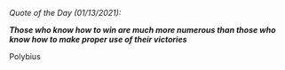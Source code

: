 *Quote of the Day (01/13/2021):*

_**Those who know how to win are much more numerous than those who know how to make proper use of their victories**_

Polybius
